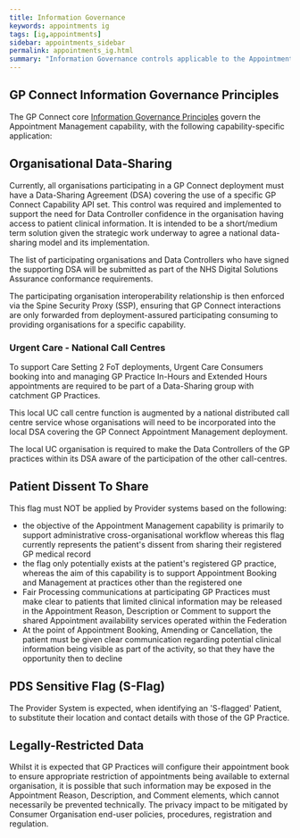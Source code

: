 ```yaml
---
title: Information Governance
keywords: appointments ig
tags: [ig,appointments]
sidebar: appointments_sidebar
permalink: appointments_ig.html
summary: "Information Governance controls applicable to the Appointment Management Capability."
---
```


## GP Connect Information Governance Principles ##

The GP Connect core [Information Governance Principles](designprinciples_ig_principles.html) govern the Appointment Management capability, with the following capability-specific application:

## Organisational Data-Sharing ##

Currently, all organisations participating in a GP Connect deployment must have a Data-Sharing Agreement (DSA) covering the use of a specific GP Connect Capability API set.  This control was required and implemented to support the need for Data Controller confidence in the organisation having access to patient clinical information. It is intended to be a short/medium term solution given the strategic work underway to agree a national data-sharing model and its implementation.

The list of participating organisations and Data Controllers who have signed the supporting DSA will be submitted as part of the NHS Digital Solutions Assurance conformance requirements.

The participating organisation interoperability relationship is then enforced via the Spine Security Proxy (SSP), ensuring that GP Connect interactions are only forwarded from deployment-assured participating consuming to providing organisations for a specific capability.

### Urgent Care - National Call Centres ###

To support Care Setting 2 FoT deployments, Urgent Care Consumers booking into and managing GP Practice In-Hours and Extended Hours appointments are required to be part of a Data-Sharing group with catchment GP Practices. 

This local UC call centre function is augmented by a national distributed call centre service whose organisations will need to be incorporated into the local DSA covering the GP Connect Appointment Management deployment. 

The local UC organisation is required to make the Data Controllers of the GP practices within its DSA aware of the participation of the other call-centres.

## Patient Dissent To Share ##

This flag must NOT be applied by Provider systems based on the following:

   -  the objective of the Appointment Management capability is primarily to support administrative cross-organisational workflow whereas this flag currently represents the patient's dissent from sharing their registered GP medical record
   -  the flag only potentially exists at the patient's registered GP practice, whereas the aim of this capability is to support Appointment Booking and Management at practices other than the registered one
   -  Fair Processing communications at participating GP Practices must make clear to patients that limited clinical information may be released in the Appointment Reason, Description or Comment to support the shared Appointment availability services operated within the Federation
   -  At the point of Appointment Booking, Amending or Cancellation, the patient must be given clear communication regarding potential clinical information being visible as part of the activity, so that they have the opportunity then to decline

## PDS Sensitive Flag (S-Flag) ##

The Provider System is expected, when identifying an 'S-flagged' Patient, to substitute their location and contact details with those of the GP Practice.  

## Legally-Restricted Data ##

Whilst it is expected that GP Practices will configure their appointment book to ensure appropriate restriction of appointments being available to external organisation, it is possible that such information may be exposed in the Appointment Reason, Description, and Comment elements, which cannot necessarily be prevented technically.  The privacy impact to be mitigated by Consumer Organisation end-user policies, procedures, registration and regulation.




